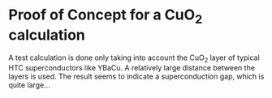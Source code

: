 # Proof of Concept for a CuO<sub>2</sub>  calculation

A test calculation is done only taking into account the CuO<sub>2</sub> layer of typical HTC superconductors like YBaCu. A relatively large distance between the layers is used. The result seems to indicate a superconduction gap, which is quite large...
